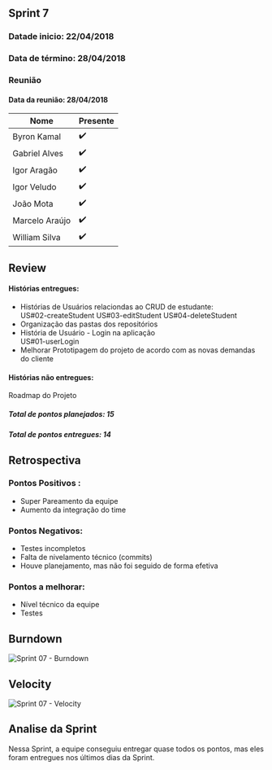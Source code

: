 ## Sprint 7

### Datade inicio: 22/04/2018

### Data de término: 28/04/2018


### Reunião
#### Data da reunião: 28/04/2018

|Nome|Presente|
|----|----|
|Byron Kamal|:heavy_check_mark: |
|Gabriel Alves|:heavy_check_mark: |
|Igor Aragão|:heavy_check_mark: |
|Igor Veludo|:heavy_check_mark: |
|João Mota|:heavy_check_mark: |
|Marcelo Araújo|:heavy_check_mark: |
|William Silva|:heavy_check_mark: |

## Review
#### Histórias entregues:

<ul>
<li>Histórias de Usuários relaciondas ao CRUD de estudante:</li>
US#02-createStudent
US#03-editStudent
US#04-deleteStudent
<li>Organização das pastas dos repositórios</li>

<li>História de Usuário - Login na aplicação</li>
US#01-userLogin

<li>Melhorar Prototipagem do projeto de acordo com as novas demandas do cliente</li>
</ul>

#### Histórias não entregues:
Roadmap do Projeto

##### Total de pontos planejados: 15
##### Total de pontos entregues: 14

## Retrospectiva
### Pontos Positivos :
<ul>
<li> Super Pareamento da equipe</li>
<li> Aumento da integração do time</li>
</ul>

### Pontos Negativos:

<ul>
<li> Testes incompletos</li>
<li> Falta de nivelamento técnico (commits)</li>
<li>Houve planejamento, mas não foi seguido de forma efetiva</li>
</ul>

### Pontos a melhorar:

<ul>
<li>Nível técnico da equipe</li>
<li>Testes</li>
</ul>

## Burndown
![Sprint 07 - Burndown](https://imgur.com/Qr733HN.png)

## Velocity
![Sprint 07 - Velocity](https://imgur.com/QQypoIx.png)

## Analise da Sprint
Nessa Sprint, a equipe conseguiu entregar quase todos os pontos, mas eles foram entregues nos últimos dias da Sprint.
